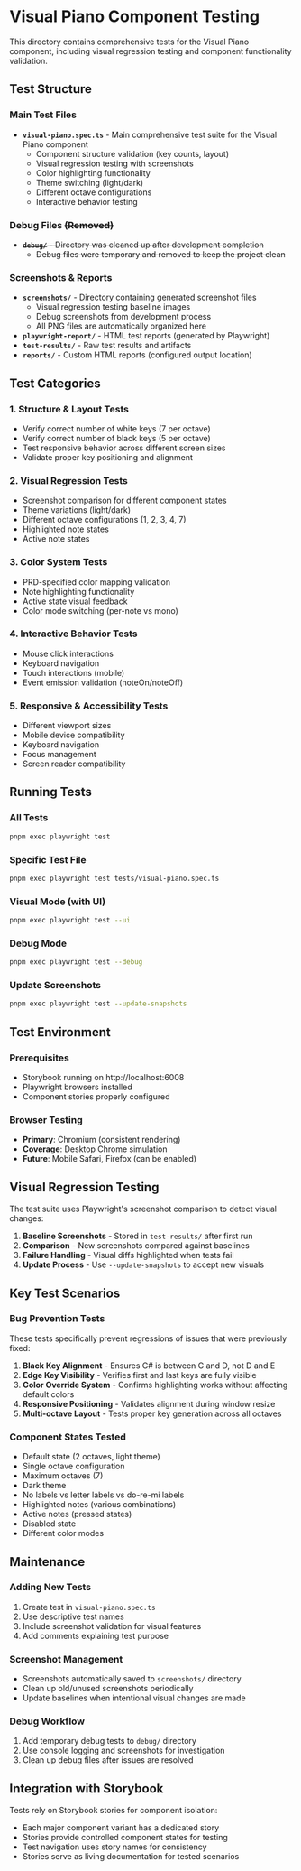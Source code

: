 # Visual Piano Component Testing

This directory contains comprehensive tests for the Visual Piano component, including visual regression testing and component functionality validation.

## Test Structure

### Main Test Files

- **`visual-piano.spec.ts`** - Main comprehensive test suite for the Visual Piano component
  - Component structure validation (key counts, layout)
  - Visual regression testing with screenshots
  - Color highlighting functionality
  - Theme switching (light/dark)
  - Different octave configurations
  - Interactive behavior testing

### Debug Files ~~(Removed)~~

- ~~**`debug/`** - Directory was cleaned up after development completion~~
  - ~~Debug files were temporary and removed to keep the project clean~~

### Screenshots & Reports

- **`screenshots/`** - Directory containing generated screenshot files
  - Visual regression testing baseline images
  - Debug screenshots from development process
  - All PNG files are automatically organized here
- **`playwright-report/`** - HTML test reports (generated by Playwright)
- **`test-results/`** - Raw test results and artifacts
- **`reports/`** - Custom HTML reports (configured output location)

## Test Categories

### 1. Structure & Layout Tests

- Verify correct number of white keys (7 per octave)
- Verify correct number of black keys (5 per octave)
- Test responsive behavior across different screen sizes
- Validate proper key positioning and alignment

### 2. Visual Regression Tests

- Screenshot comparison for different component states
- Theme variations (light/dark)
- Different octave configurations (1, 2, 3, 4, 7)
- Highlighted note states
- Active note states

### 3. Color System Tests

- PRD-specified color mapping validation
- Note highlighting functionality
- Active state visual feedback
- Color mode switching (per-note vs mono)

### 4. Interactive Behavior Tests

- Mouse click interactions
- Keyboard navigation
- Touch interactions (mobile)
- Event emission validation (noteOn/noteOff)

### 5. Responsive & Accessibility Tests

- Different viewport sizes
- Mobile device compatibility
- Keyboard navigation
- Focus management
- Screen reader compatibility

## Running Tests

### All Tests

```bash
pnpm exec playwright test
```

### Specific Test File

```bash
pnpm exec playwright test tests/visual-piano.spec.ts
```

### Visual Mode (with UI)

```bash
pnpm exec playwright test --ui
```

### Debug Mode

```bash
pnpm exec playwright test --debug
```

### Update Screenshots

```bash
pnpm exec playwright test --update-snapshots
```

## Test Environment

### Prerequisites

- Storybook running on http://localhost:6008
- Playwright browsers installed
- Component stories properly configured

### Browser Testing

- **Primary**: Chromium (consistent rendering)
- **Coverage**: Desktop Chrome simulation
- **Future**: Mobile Safari, Firefox (can be enabled)

## Visual Regression Testing

The test suite uses Playwright's screenshot comparison to detect visual changes:

1. **Baseline Screenshots** - Stored in `test-results/` after first run
2. **Comparison** - New screenshots compared against baselines
3. **Failure Handling** - Visual diffs highlighted when tests fail
4. **Update Process** - Use `--update-snapshots` to accept new visuals

## Key Test Scenarios

### Bug Prevention Tests

These tests specifically prevent regressions of issues that were previously fixed:

1. **Black Key Alignment** - Ensures C# is between C and D, not D and E
2. **Edge Key Visibility** - Verifies first and last keys are fully visible
3. **Color Override System** - Confirms highlighting works without affecting default colors
4. **Responsive Positioning** - Validates alignment during window resize
5. **Multi-octave Layout** - Tests proper key generation across all octaves

### Component States Tested

- Default state (2 octaves, light theme)
- Single octave configuration
- Maximum octaves (7)
- Dark theme
- No labels vs letter labels vs do-re-mi labels
- Highlighted notes (various combinations)
- Active notes (pressed states)
- Disabled state
- Different color modes

## Maintenance

### Adding New Tests

1. Create test in `visual-piano.spec.ts`
2. Use descriptive test names
3. Include screenshot validation for visual features
4. Add comments explaining test purpose

### Screenshot Management

- Screenshots automatically saved to `screenshots/` directory
- Clean up old/unused screenshots periodically
- Update baselines when intentional visual changes are made

### Debug Workflow

1. Add temporary debug tests to `debug/` directory
2. Use console logging and screenshots for investigation
3. Clean up debug files after issues are resolved

## Integration with Storybook

Tests rely on Storybook stories for component isolation:

- Each major component variant has a dedicated story
- Stories provide controlled component states for testing
- Test navigation uses story names for consistency
- Stories serve as living documentation for tested scenarios
